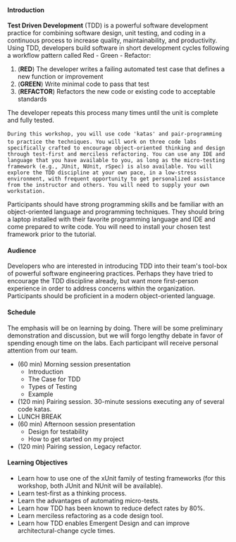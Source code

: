 #### Introduction
**Test Driven Development** (TDD) is a powerful software development practice for combining software design, unit testing, and coding in a continuous process to increase quality, maintainability, and productivity. Using TDD, developers build software in short development cycles following a workflow pattern called Red - Green - Refactor:

1. (**RED**) The developer writes a failing automated test case that defines a new function or improvement
2. (**GREEN**) Write minimal code to pass that test
3. (**REFACTOR**) Refactors the new code or existing code to acceptable standards

The developer repeats this process many times until the unit is complete and fully tested.

```During this workshop, you will use code 'katas' and pair-programming to practice the techniques. You will work on three code labs specifically crafted to encourage object-oriented thinking and design through test-first and merciless refactoring. You can use any IDE and language that you have available to you, as long as the micro-testing framework (e.g., JUnit, NUnit, rSpec) is also available. You will explore the TDD discipline at your own pace, in a low-stress environment, with frequent opportunity to get personalized assistance from the instructor and others. You will need to supply your own workstation.```

Participants should have strong programming skills and be familiar with an object-oriented language and programming techniques. They should bring a laptop installed with their favorite programming language and IDE and come prepared to write code. You will need to install your chosen test framework prior to the tutorial.

#### Audience

Developers who are interested in introducing TDD into their team's tool-box of powerful software engineering practices. Perhaps they have tried to encourage the TDD discipline already, but want more first-person experience in order to address concerns within the organization. Participants should be proficient in a modern object-oriented language.

#### Schedule

The emphasis will be on learning by doing. There will be some preliminary demonstration and discussion, but we will forgo lengthy debate in favor of spending enough time on the labs. Each participant will receive personal attention from our team.

* (60 min) Morning session presentation
	* Introduction
	* The Case for TDD
	* Types of Testing
	* Example
* (120 min) Pairing session. 30-minute sessions executing any of several code katas.
* LUNCH BREAK
* (60 min) Afternoon session presentation
	* Design for testability
	* How to get started on my project
* (120 min) Pairing session, Legacy refactor.

#### Learning Objectives

* Learn how to use one of the xUnit family of testing frameworks (for this workshop, both JUnit and NUnit will be available).
* Learn test-first as a thinking process.
* Learn the advantages of automating micro-tests.
* Learn how TDD has been known to reduce defect rates by 80%.
* Learn merciless refactoring as a code design tool.
* Learn how TDD enables Emergent Design and can improve architectural-change cycle times.